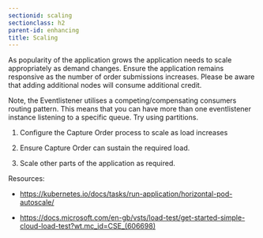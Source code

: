 ```yaml
---
sectionid: scaling
sectionclass: h2
parent-id: enhancing
title: Scaling
---
```


As popularity of the application grows the application needs to scale
appropriately as demand changes. Ensure the application remains responsive as
the number of order submissions increases. Please be aware that adding additional nodes will consume additional credit.

Note, the Eventlistener utilises a competing/compensating consumers
routing pattern. This means that you can have more than one eventlistener instance listening to a specific
queue. Try using partitions.

1.  Configure the Capture Order process to scale as load increases

2.  Ensure Capture Order can sustain the required load.

3.  Scale other parts of the application as required.

Resources:

-   <https://kubernetes.io/docs/tasks/run-application/horizontal-pod-autoscale/>

-   <https://docs.microsoft.com/en-gb/vsts/load-test/get-started-simple-cloud-load-test?wt.mc_id=CSE_(606698)>